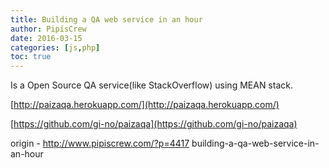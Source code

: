 ```yaml
---
title: Building a QA web service in an hour
author: PipisCrew
date: 2016-03-15
categories: [js,php]
toc: true
---
```


Ιs a Open Source QA service(like StackOverflow) using MEAN stack.

[http://paizaqa.herokuapp.com/](http://paizaqa.herokuapp.com/)

[https://github.com/gi-no/paizaqa](https://github.com/gi-no/paizaqa)

origin - http://www.pipiscrew.com/?p=4417 building-a-qa-web-service-in-an-hour